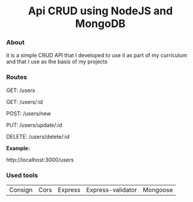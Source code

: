 <h1 align='center'>Api <b>CRUD</b> using <b>NodeJS</b> and <b>MongoDB</b></h1>
<p>
  <h3>About</h3>
  <p>it is a simple CRUD API that I developed to use it as part of my curriculum and that I use as the basis of my projects</p>
</p>
<p>
  <h3>Routes</h3>
  <p>GET: /users</p>
  <p>GET: /users/:id</p>
  <p>POST: /users/new</p>
  <p>PUT: /users/update/:id</p>
  <p>DELETE: /users/delete/:id</p>
  
  <p><b>Example:</b></p>
  <p>http://localhost:3000/users</p>
</p>
<p>
  <h3>Used tools</h3>
  <table>
  <tr>
    <td>Consign</td>
    <td>Cors</td>
    <td>Express</td>
    <td>Express-validator</td>
    <td>Mongoose</td>
  </tr>
  </table>
</p>
